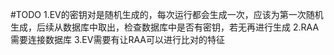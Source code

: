 #TODO
1.EV的密钥对是随机生成的，每次运行都会生成一次，应该为第一次随机生成，后续从数据库中取出，检查数据库中是否有密钥，若无再进行生成
2.RAA需要连接数据库
3.EV需要有让RAA可以进行比对的特征